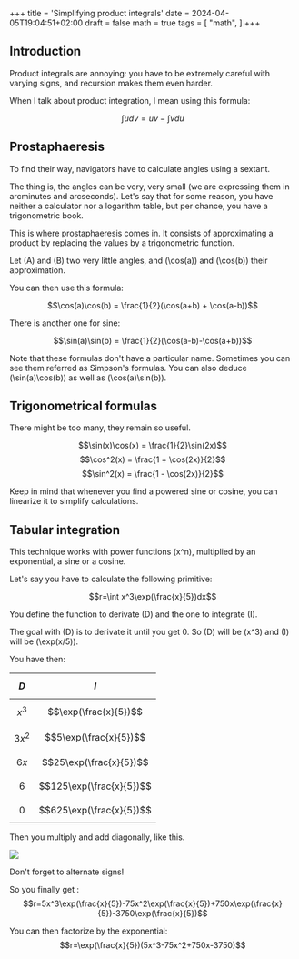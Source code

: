 +++
title = 'Simplifying product integrals'
date = 2024-04-05T19:04:51+02:00
draft = false
math = true
tags = [
  "math",
]
+++

## Introduction

Product integrals are annoying: you have to be extremely careful with varying signs, and recursion makes them even harder.

When I talk about product integration, I mean using this formula:

$$\int{udv}=uv-\int{vdu}$$

## Prostaphaeresis

To find their way, navigators have to calculate angles using a sextant. 

The thing is, the angles can be very, very small (we are expressing them in arcminutes and arcseconds). Let's say that for some reason, you have neither a calculator nor a logarithm table, but per chance, you have a trigonometric book.

This is where prostaphaeresis comes in. It consists of approximating a product by replacing the values by a trigonometric function.

Let \(A\) and \(B\) two very little angles, and \(\cos(a)\) and \(\cos(b)\) their approximation.

You can then use this formula:

$$\cos(a)\cos(b) = \frac{1}{2}(\cos(a+b) + \cos(a-b))$$

There is another one for sine:

$$\sin(a)\sin(b) = \frac{1}{2}(\cos(a-b)-\cos(a+b))$$

Note that these formulas don't have a particular name. Sometimes you can see them referred as Simpson's formulas.
You can also deduce \(\sin(a)\cos(b)\) as well as \(\cos(a)\sin(b)\).

## Trigonometrical formulas

There might be too many, they remain so useful.

$$\sin(x)\cos(x) = \frac{1}{2}\sin(2x)$$
$$\cos^2(x) = \frac{1 + \cos(2x)}{2}$$
$$\sin^2(x) = \frac{1 - \cos(2x)}{2}$$

Keep in mind that whenever you find a powered sine or cosine, you can linearize it to simplify calculations.

## Tabular integration

This technique works with power functions \(x^n\), multiplied by an exponential, a sine or a cosine.

Let's say you have to calculate the following primitive:

$$r=\int x^3\exp(\frac{x}{5})dx$$

You define the function to derivate \(D\) and the one to integrate \(I\).

The goal with \(D\) is to derivate it until you get 0. So \(D\) will be \(x^3\) and \(I\) will be \(\exp(x/5)\).

You have then:

| $$D$$ | $$I$$ |
| :-: | :-: |
| $$x^3$$ | $$\exp(\frac{x}{5})$$ |
| $$3x^2$$ | $$5\exp(\frac{x}{5})$$ |
| $$6x$$ | $$25\exp(\frac{x}{5})$$ |
| $$6$$ | $$125\exp(\frac{x}{5})$$ |
| $$0$$ | $$625\exp(\frac{x}{5})$$ |

Then you multiply and add diagonally, like this.

![](/images/product-integrals/tabular.png)

Don't forget to alternate signs!

So you finally get :
$$r=5x^3\exp(\frac{x}{5})-75x^2\exp(\frac{x}{5})+750x\exp(\frac{x}{5})-3750\exp(\frac{x}{5})$$

You can then factorize by the exponential:
$$r=\exp(\frac{x}{5})(5x^3-75x^2+750x-3750)$$
